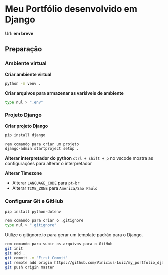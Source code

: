 # Meu Portfólio desenvolvido em Django

Url: **em breve**

## Preparação

### Ambiente virtual

**Criar ambiente virtual**
```bash
python -m venv .
```

**Criar arquivos para armazenar as variáveis de ambiente**
```bash
type nul > ".env"
```

### Projeto Django
**Criar projeto Django**
```bash
pip install django
```

```bash
rem comando para criar um projeto
django-admin startproject setup .
```

**Alterar interpretador do python**
`ctrl + shift + p` no vscode mostra as configurações para alterar o interpretador

**Alterar Timezone**
- Alterar `LANGUAGE_CODE` para `pt-br`
- Alterar `TIME_ZONE` para `America/Sao Paulo`

### Configurar Git e GitHub
```bash
pip install python-dotenv
```

```bash
rem comando para criar o .gitignore
type nul > ".gitignore"
```

Utilize o gitignore.io para gerar um template padrão para o Django.

```bash
rem comando para subir os arquivos para o GitHub
git init
git add .
git commit -m "First Commit"
git remote add origin https://github.com/Vinicius-Luiz/my_portfolio_django
git push origin master
```